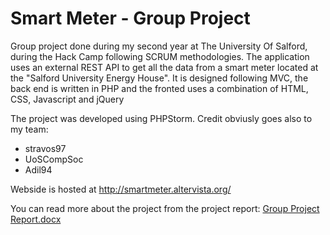 # Smart Meter - Group Project

Group project done during my second year at The University Of Salford, during the Hack Camp following SCRUM methodologies. The application uses an external REST API to get all the data from a smart meter located at the "Salford University Energy House". It is designed following MVC, the back end is written in PHP and the fronted uses a combination of HTML, CSS, Javascript and jQuery

The project was developed using PHPStorm. 
Credit obviusly goes also to my team:
- stravos97
- UoSCompSoc
- Adil94

Webside is hosted at http://smartmeter.altervista.org/

You can read more about the project from the project report: [Group Project Report.docx](Group%20Project%20Report.docx)
